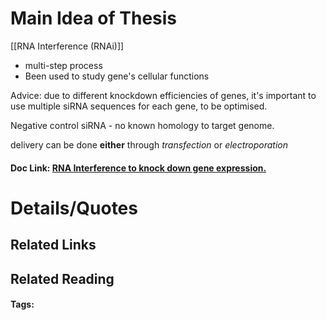 # Main Idea of Thesis

[[RNA Interference (RNAi)]]
- multi-step process
- Been used to study gene's cellular functions

Advice: due to different knockdown efficiencies of genes, it's important to use multiple siRNA sequences for each gene, to be optimised.

Negative control siRNA - no known homology to target genome.

delivery can be done **either** through *transfection* or *electroporation*



#### Doc Link: [RNA Interference to knock down gene expression.](https://link.springer.com/protocol/10.1007/978-1-4939-7471-9_16)

# Details/Quotes


## Related Links

## Related Reading



#### Tags: